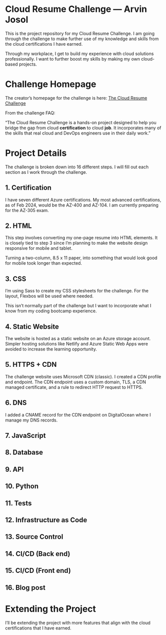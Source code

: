 # Cloud Resume Challenge — Arvin Josol

This is the project repository for my Cloud Resume Challenge.  I am going through the challenge to make further use of my knowledge and skills from the cloud certifications I have earned. 

Through my workplace, I get to build my experience with cloud solutions professionally. I want to further boost my skills by making my own cloud-based projects.  

# Challenge Homepage

The creator’s homepage for the challenge is here: [The Cloud Resume Challenge](https://cloudresumechallenge.dev/)

From the challenge FAQ:

“The Cloud Resume Challenge is a hands-on project designed to help you bridge the gap from cloud **certification** to cloud **job**. It incorporates many of the skills that real cloud and DevOps engineers use in their daily work.”

# Project Details

The challenge is broken down into 16 different steps. I will fill out each section as I work through the challenge.

## 1. Certification

I have seven different Azure certifications. My most advanced certifications, as of Feb 2024, would be the AZ-400 and AZ-104. I am currently preparing for the AZ-305 exam.

## 2. HTML

This step involves converting my one-page resume into HTML elements.  It is closely tied to step 3 since I’m planning to make the website design responsive for mobile and tablet.

Turning a two-column, 8.5 x 11 paper, into something that would look good for mobile took longer than expected. 

## 3. CSS

I’m using Sass to create my CSS stylesheets for the challenge. For the layout, Flexbos will be used where needed.

This isn’t normally part of the challenge but I want to incorporate what I know from my coding bootcamp experience.

## 4. Static Website

The website is hosted as a static website on an Azure storage account. Simpler hosting solutions like Netlify and Azure Static Web Apps were avoided to increase the learning opportunity.

## 5. HTTPS + CDN

The challenge website uses Microsoft CDN (classic). I created a CDN profile and endpoint.  The CDN endpoint uses a custom domain, TLS, a CDN managed certificate, and a rule to redirect HTTP request to HTTPS.

## 6. DNS

I added a CNAME record for the CDN endpoint on DigitalOcean where I manage my DNS records.

## 7. JavaScript

## 8. Database

## 9. API

## 10. Python

## 11. Tests

## 12. Infrastructure as Code

## 13. Source Control

## 14. CI/CD (Back end)

## 15. CI/CD (Front end)

## 16. Blog post

# Extending the Project

I’ll be extending the project with more features that align with the cloud certifications that I have earned.
